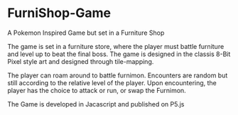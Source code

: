 # FurniShop-Game
A Pokemon Inspired Game but set in a Furniture Shop

The game is set in a furniture store, where the player must battle furniture and level up to beat the final boss. 
The game is designed in the classis 8-Bit Pixel style art and designed through tile-mapping. 

The player can roam around to battle furnimon. Encounters are random but still according to the relative level of the player. Upon encountering, the player has the choice to attack or run, or swap the Furnimon. 

The Game is developed in Jacascript and published on P5.js

